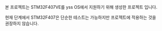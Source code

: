 본 프로젝트는 STM32F407VE를 yss OS에서 지원하기 위해 생성한 프로젝트 입니다.

현재 단계에서 STM32F407은 단순한 테스트는 가능하지만 프로젝트에 적용하는 것을 권장하지 않습니다.